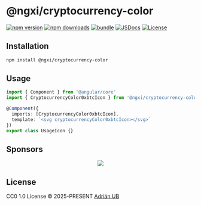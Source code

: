# @ngxi/cryptocurrency-color

[![npm version][npm-version-src]][npm-version-href]
[![npm downloads][npm-downloads-src]][npm-downloads-href]
[![bundle][bundle-src]][bundle-href]
[![JSDocs][jsdocs-src]][jsdocs-href]
[![License][license-src]][license-href]

## Installation

```sh
npm install @ngxi/cryptocurrency-color
```

## Usage

```ts
import { Component } from '@angular/core'
import { CryptocurrencyColor0xbtcIcon } from '@ngxi/cryptocurrency-color'

@Component({
  imports: [CryptocurrencyColor0xbtcIcon],
  template: `<svg cryptocurrencyColor0xbtcIcon></svg>`
})
export class UsageIcon {}
```

## Sponsors

<p align="center">
  <a href="https://cdn.jsdelivr.net/gh/adrian-ub/static/sponsors.svg">
    <img src='https://cdn.jsdelivr.net/gh/adrian-ub/static/sponsors.svg'/>
  </a>
</p>

## License

CC0 1.0 License © 2025-PRESENT [Adrián UB](https://github.com/adrian-ub)

<!-- Badges -->

[npm-version-src]: https://img.shields.io/npm/v/@ngxi/cryptocurrency-color?style=flat&colorA=080f12&colorB=1fa669
[npm-version-href]: https://npmjs.com/package/@ngxi/cryptocurrency-color
[npm-downloads-src]: https://img.shields.io/npm/dm/@ngxi/cryptocurrency-color?style=flat&colorA=080f12&colorB=1fa669
[npm-downloads-href]: https://npmjs.com/package/@ngxi/cryptocurrency-color
[bundle-src]: https://img.shields.io/bundlephobia/minzip/@ngxi/cryptocurrency-color?style=flat&colorA=080f12&colorB=1fa669&label=minzip
[bundle-href]: https://bundlephobia.com/result?p=@ngxi/cryptocurrency-color
[license-src]: https://img.shields.io/npm/l/@ngxi/cryptocurrency-color?style=flat&colorA=080f12&colorB=1fa669
[license-href]: https://github.com/adrian-ub/ngxi/blob/main/LICENSE
[jsdocs-src]: https://img.shields.io/badge/jsdocs-reference-080f12?style=flat&colorA=080f12&colorB=1fa669
[jsdocs-href]: https://www.jsdocs.io/package/@ngxi/cryptocurrency-color
